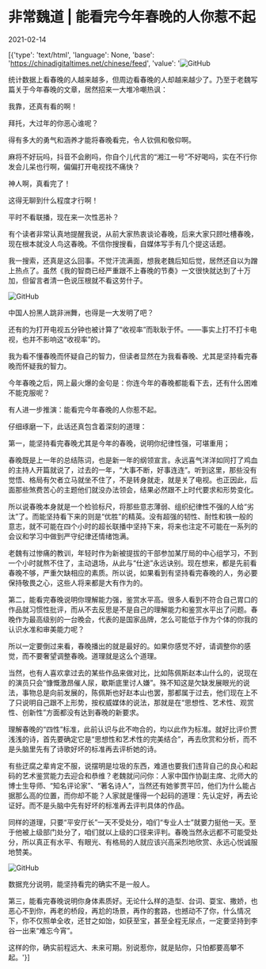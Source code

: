 # 非常魏道  |  能看完今年春晚的人你惹不起

2021-02-14

[{'type': 'text/html', 'language': None, 'base': 'https://chinadigitaltimes.net/chinese/feed', 'value': '![GitHub](https://chinadigitaltimes.net/chinese/files/2021/02/post-662654-602936b5d4f0e.png)

统计数据上看春晚的人越来越多，但周边看春晚的人却越来越少了。乃至于老魏写篇关于今年春晚的文章，居然招来一大堆冷嘲热讽：

我靠，还真有看的啊！

拜托，大过年的你恶心谁呢？

得有多大的勇气和涵养才能将春晚看完，令人钦佩和敬仰啊。

麻将不好玩吗，抖音不会刷吗，你自个儿代言的“湘江一号”不好喝吗，实在不行你发会儿呆也行啊，偏偏打开电视找不痛快？

神人啊，真看完了！

这得无聊到什么程度才行啊！

平时不看联播，现在来一次性恶补？

有个读者非常认真地提醒我说，从前大家热衷谈论春晚，后来大家只顾吐槽春晚，现在根本就没人鸟这春晚。不信你搜搜看，自媒体写手有几个提这话题。

我一搜索，还真是这么回事。不觉汗流满面，想我老魏后知后觉，居然还自以为蹭上热点了。虽然《我的智商已经严重跟不上春晚的节奏》一文很快就达到了十万加，但留言者清一色说压根就不看这劳什子。

![GitHub](https://chinadigitaltimes.net/chinese/files/2021/02/post-662654-602936b774c86.)

中国人扮黑人跳非洲舞，也得是一大发明了吧？

还有的为打开电视五分钟也被计算了“收视率”而耿耿于怀。——事实上打不打卡电视，也并不影响这“收视率”的。

我为看不懂春晚而怀疑自己的智力，但读者显然在为我看春晚、尤其是坚持看完春晚而怀疑我的智力。

今年春晚之后，网上最火爆的金句是：你连今年的春晚都能看下去，还有什么困难不能克服呢？

有人进一步推演：能看完今年春晚的人你惹不起。

仔细琢磨一下，此话还真包含着深刻的道理：

第一，能坚持看完春晚尤其是今年的春晚，说明你纪律性强，可堪重用；

春晚既是上一年的总结陈词，也是新一年的纲领宣言。永远喜气洋洋如同打了鸡血的主持人开篇就说了，过去的一年，“大事不断，好事连连”。听到这里，那些没有觉悟、格局有欠者立马就坐不住了，不是转身就走，就是关了电视。也正因此，后面那些煞费苦心的主题他们就没办法领会，结果必然跟不上时代要求和形势变化。

所以说春晚本身就是一个检验标尺，将那些意志薄弱、组织纪律性不强的人给“劣汰”了。而能坚持看下来的则是“优胜”的精英。没有超强的韧性、耐性和铁一般的意志，就不可能在四个小时的超长联播中坚持下来，将来也注定不可能在一系列的会议和学习中做到严守纪律还情绪饱满。

老魏有过惨痛的教训，年轻时作为新被提拔的干部参加某厅局的中心组学习，不到一个小时就熬不住了，主动退场，从此与“仕途”永远诀别。现在想来，都是先前看春晚不够，严重欠缺相应的素质。所以说，如果看到有坚持看完春晚的人，务必要保持敬畏之心，这些人将来都是大有作为的。

第二，能看完春晚说明你理解能力强，鉴赏水平高。很多人看到不符合自己胃口的作品就习惯性批评，而从不去反思是不是自己的理解能力和鉴赏水平出了问题。春晚作为最高级别的一台晚会，代表的是国家品牌，怎么可能低于作为个体的你我的认识水准和审美能力呢？

所以一定要倒过来看，春晚播出的就是最好的。如果你感觉不好，请调整你的感觉，而不要奢望调整春晚。道理就是这么个道理。

当然，也有人喜欢拿过去的某些作品来做对比，比如陈佩斯赵本山什么的，说现在的演员只会“慷慨激昂催人尿，歇斯底里讨人嫌”。殊不知这是欠缺发展眼光的说法，事物总是向前发展的，陈佩斯也好赵本山也罢，那都属于过去，他们现在上不了只说明自己跟不上形势，按权威媒体的说法，那就是在“思想性、艺术性、观赏性、创新性”方面都没有达到春晚的新要求。

理解春晚的“四性”标准，此前认识与此不吻合的，均以此作为标准。就好比评价贾浅浅的诗，首先要确定它是“思想性和艺术性的完美结合”，再去欣赏和分析，而不是头脑里先有了诗歌好坏的标准再去评析她的诗。

有些迂腐之辈肯定不服，说摆明是垃圾的东西，难道也要我们违背自己的良心和起码的艺术鉴赏能力去迎合和恭维？老魏就问问你：人家中国作协副主席、北师大的博士生导师、“知名评论家”、“著名诗人”，当然还有她爹贾平凹，他们为什么能占据那么高的位置，而你却不能？人家就是懂得一个起码的道理：先认定好，再去论证好。而不是头脑中先有好坏的标准再去评判具体的作品。

同样的道理，只要“平安厅长”一天不受处分，咱们“专业人士”就要力挺他一天。至于他被上级部门处分了，咱们就以上级的口径来评判。春晚当然永远都不可能受处分，所以真正有水平、有眼光、有格局的人就应该兴高采烈地欣赏、永远心悦诚服地赞美。

![GitHub](https://chinadigitaltimes.net/chinese/files/2021/02/post-662654-602936b9beed0.png)

数据充分说明，能坚持看完的确实不是一般人。

第三，能看完春晚说明你身体素质好。无论什么样的造型、台词、耍宝、撒娇，也恶心不到你，再老的桥段，再尬的场景，再作的套路，也撼动不了你，什么情况下，你不仅照单全收，还甘之如饴，如获至宝，甚至全程无尿点，一定要坚持到李谷一出来“难忘今宵”。

这样的你，确实前程远大、未来可期。别说惹你，就是贴你，只怕都要高攀不起。'}]